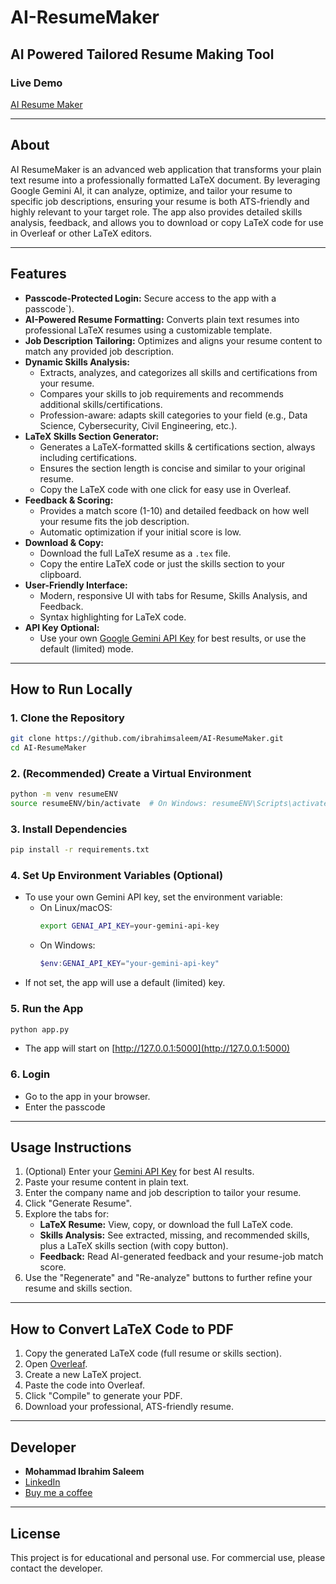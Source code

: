 # AI-ResumeMaker

## AI Powered Tailored Resume Making Tool

### Live Demo
[AI Resume Maker](https://airesumemaker.onrender.com/)

---

## About
AI ResumeMaker is an advanced web application that transforms your plain text resume into a professionally formatted LaTeX document. By leveraging Google Gemini AI, it can analyze, optimize, and tailor your resume to specific job descriptions, ensuring your resume is both ATS-friendly and highly relevant to your target role. The app also provides detailed skills analysis, feedback, and allows you to download or copy LaTeX code for use in Overleaf or other LaTeX editors.

---

## Features
- **Passcode-Protected Login:** Secure access to the app with a passcode`).
- **AI-Powered Resume Formatting:** Converts plain text resumes into professional LaTeX resumes using a customizable template.
- **Job Description Tailoring:** Optimizes and aligns your resume content to match any provided job description.
- **Dynamic Skills Analysis:**
  - Extracts, analyzes, and categorizes all skills and certifications from your resume.
  - Compares your skills to job requirements and recommends additional skills/certifications.
  - Profession-aware: adapts skill categories to your field (e.g., Data Science, Cybersecurity, Civil Engineering, etc.).
- **LaTeX Skills Section Generator:**
  - Generates a LaTeX-formatted skills & certifications section, always including certifications.
  - Ensures the section length is concise and similar to your original resume.
  - Copy the LaTeX code with one click for easy use in Overleaf.
- **Feedback & Scoring:**
  - Provides a match score (1-10) and detailed feedback on how well your resume fits the job description.
  - Automatic optimization if your initial score is low.
- **Download & Copy:**
  - Download the full LaTeX resume as a `.tex` file.
  - Copy the entire LaTeX code or just the skills section to your clipboard.
- **User-Friendly Interface:**
  - Modern, responsive UI with tabs for Resume, Skills Analysis, and Feedback.
  - Syntax highlighting for LaTeX code.
- **API Key Optional:**
  - Use your own [Google Gemini API Key](https://www.youtube.com/watch?v=RGgVdjI66rs) for best results, or use the default (limited) mode.

---

## How to Run Locally

### 1. Clone the Repository
```bash
git clone https://github.com/ibrahimsaleem/AI-ResumeMaker.git
cd AI-ResumeMaker
```

### 2. (Recommended) Create a Virtual Environment
```bash
python -m venv resumeENV
source resumeENV/bin/activate  # On Windows: resumeENV\Scripts\activate
```

### 3. Install Dependencies
```bash
pip install -r requirements.txt
```

### 4. Set Up Environment Variables (Optional)
- To use your own Gemini API key, set the environment variable:
  - On Linux/macOS:
    ```bash
    export GENAI_API_KEY=your-gemini-api-key
    ```
  - On Windows:
    ```powershell
    $env:GENAI_API_KEY="your-gemini-api-key"
    ```
- If not set, the app will use a default (limited) key.

### 5. Run the App
```bash
python app.py
```
- The app will start on [http://127.0.0.1:5000](http://127.0.0.1:5000)

### 6. Login
- Go to the app in your browser.
- Enter the passcode

---

## Usage Instructions
1. (Optional) Enter your [Gemini API Key](https://www.youtube.com/watch?v=RGgVdjI66rs) for best AI results.
2. Paste your resume content in plain text.
3. Enter the company name and job description to tailor your resume.
4. Click "Generate Resume".
5. Explore the tabs for:
   - **LaTeX Resume:** View, copy, or download the full LaTeX code.
   - **Skills Analysis:** See extracted, missing, and recommended skills, plus a LaTeX skills section (with copy button).
   - **Feedback:** Read AI-generated feedback and your resume-job match score.
6. Use the "Regenerate" and "Re-analyze" buttons to further refine your resume and skills section.

---

## How to Convert LaTeX Code to PDF
1. Copy the generated LaTeX code (full resume or skills section).
2. Open [Overleaf](https://www.overleaf.com/).
3. Create a new LaTeX project.
4. Paste the code into Overleaf.
5. Click "Compile" to generate your PDF.
6. Download your professional, ATS-friendly resume.

---

## Developer
- **Mohammad Ibrahim Saleem**
- [LinkedIn](https://www.linkedin.com/in/ibrahimsaleem91/)
- [Buy me a coffee](https://buymeacoffee.com/ibrahimsaleem)

---

## License
This project is for educational and personal use. For commercial use, please contact the developer.
